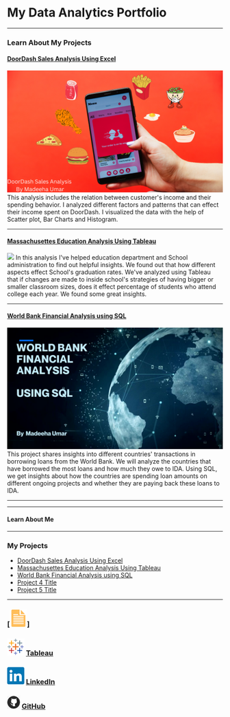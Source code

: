 # My Data Analytics Portfolio

---

### Learn About My Projects

#### [DoorDash Sales Analysis Using Excel](https://www.linkedin.com/pulse/doordash-sales-analysis-using-excel-madeeha-umar/?trackingId=w4sjOJInQvGeRytPnByHLg%3D%3D)
[<img src="images/Main image of my project on LinkedIn.png"/>](https://www.linkedin.com/pulse/doordash-sales-analysis-using-excel-madeeha-umar/?trackingId=w4sjOJInQvGeRytPnByHLg%3D%3D)
This analysis includes the relation between customer's income and their spending behavior. I analyzed different factors and patterns that can effect their income spent on DoorDash. I visualized the data with the help of Scatter plot, Bar Charts and Histogram. 

---
#### [Massachusettes Education Analysis Using Tableau](https://www.linkedin.com/pulse/massachusetts-education-analysis-tableau-madeeha-umar/)
[<img src="images/Thumbnail2.png"/>](https://www.linkedin.com/pulse/massachusetts-education-analysis-tableau-madeeha-umar/)
In this analysis I've helped education department and School administration to find out helpful insights. We found out that how different aspects effect School's graduation rates. We've analyzed using Tableau that if changes are made to inside school's strategies of having bigger or smaller classroom sizes, does it effect percentage of students who attend college each year. We found some great insights.

---
#### [World Bank Financial Analysis using SQL](https://www.linkedin.com/pulse/world-bank-financial-analysis-using-sql-madeeha-umar%3FtrackingId=z%252B67iKkMRhyF0fIH4r0Ldg%253D%253D/?trackingId=z%2B67iKkMRhyF0fIH4r0Ldg%3D%3D)
[<img src="images/SQL Project image.png"/>](https://www.linkedin.com/pulse/world-bank-financial-analysis-using-sql-madeeha-umar%3FtrackingId=z%252B67iKkMRhyF0fIH4r0Ldg%253D%253D/?trackingId=z%2B67iKkMRhyF0fIH4r0Ldg%3D%3D)
This project shares insights into different countries' transactions in borrowing loans from the World Bank. We will analyze the countries that have borrowed the most loans and how much they owe to IDA.
Using SQL, we get insights about how the countries are spending loan amounts on different ongoing projects and whether they are paying back these loans to IDA.

---



--- 
#### Learn About Me
---

### My Projects

- [DoorDash Sales Analysis Using Excel](https://www.linkedin.com/pulse/doordash-sales-analysis-using-excel-madeeha-umar/?trackingId=w4sjOJInQvGeRytPnByHLg%3D%3D)
- [Massachusettes Education Analysis Using Tableau](https://www.linkedin.com/pulse/massachusetts-education-analysis-tableau-madeeha-umar/)
- [World Bank Financial Analysis using SQL](https://www.linkedin.com/pulse/world-bank-financial-analysis-using-sql-madeeha-umar%3FtrackingId=z%252B67iKkMRhyF0fIH4r0Ldg%253D%253D/?trackingId=z%2B67iKkMRhyF0fIH4r0Ldg%3D%3D)
- [Project 4 Title](http://example.com/)
- [Project 5 Title](http://example.com/)

---
### [<img src="images/doc_icon.png?raw=true"/>]

### [<img src="images/tableau_icon.png?raw=true"/>](https://public.tableau.com/app/profile/madeeha.umar)  [Tableau](https://public.tableau.com/app/profile/madeeha.umar)

### [<img src="images/linkedin_icon.png?raw=true"/>](https://www.linkedin.com/in/madeehaumar/)   [LinkedIn](https://www.linkedin.com/in/madeehaumar/)

### [<img src="images/GitHub_icon30.png?raw=true"/>](https://github.com/madeehaumar)    [GitHub](https://github.com/madeehaumar)

